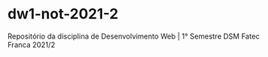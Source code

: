 # dw1-not-2021-2
Repositório da disciplina de Desenvolvimento Web | 1° Semestre DSM Fatec Franca 2021/2
